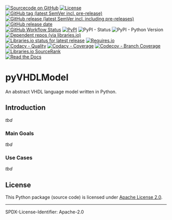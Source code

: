 [![Sourcecode on GitHub](https://img.shields.io/badge/vhdl-pyVHDLModel-323131.svg?logo=github&longCache=true)](https://github.com/vhdl/pyVHDLModel)
[![License](https://img.shields.io/badge/code%20license-Apache%20License%2C%202.0-lightgrey?logo=GitHub)](LICENSE.md)
[![GitHub tag (latest SemVer incl. pre-release)](https://img.shields.io/github/v/tag/vhdl/pyVHDLModel?logo=GitHub&include_prereleases)](https://github.com/vhdl/pyVHDLModel/tags)
[![GitHub release (latest SemVer incl. including pre-releases)](https://img.shields.io/github/v/release/vhdl/pyVHDLModel?logo=GitHub&include_prereleases)](https://github.com/vhdl/pyVHDLModel/releases/latest)
[![GitHub release date](https://img.shields.io/github/release-date/vhdl/pyVHDLModel?logo=GitHub&)](https://github.com/vhdl/pyVHDLModel/releases)  
[![GitHub Workflow Status](https://img.shields.io/github/workflow/status/vhdl/pyVHDLModel/Test,%20Coverage%20and%20Release?label=Workflow&logo=GitHub)](https://github.com/vhdl/pyVHDLModel/actions?query=workflow%3A%22Test%2C+Coverage+and+Release%22)
[![PyPI](https://img.shields.io/pypi/v/pyVHDLModel?logo=PyPI)](https://pypi.org/project/pyVHDLModel/)
![PyPI - Status](https://img.shields.io/pypi/status/pyVHDLModel?logo=PyPI)
![PyPI - Python Version](https://img.shields.io/pypi/pyversions/pyVHDLModel?logo=PyPI)
[![Dependent repos (via libraries.io)](https://img.shields.io/librariesio/dependent-repos/pypi/pyVHDLModel)](https://github.com/vhdl/pyVHDLModel/network/dependents)  
[![Libraries.io status for latest release](https://img.shields.io/librariesio/release/pypi/pyVHDLModel)](https://libraries.io/github/vhdl/pyVHDLModel)
[![Requires.io](https://img.shields.io/requires/github/vhdl/pyVHDLModel)](https://requires.io/github/vhdl/pyVHDLModel/requirements/?branch=master)  
[![Codacy - Quality](https://img.shields.io/codacy/grade/1155f244b6f54a3a95abdaa80d6771f8?logo=Codacy)](https://www.codacy.com/manual/vhdl/pyVHDLModel)
[![Codacy - Coverage](https://img.shields.io/codacy/coverage/1155f244b6f54a3a95abdaa80d6771f8?logo=Codacy)](https://www.codacy.com/manual/vhdl/pyVHDLModel)
[![Codecov - Branch Coverage](https://img.shields.io/codecov/c/github/vhdl/pyVHDLModel?logo=Codecov)](https://codecov.io/gh/vhdl/pyVHDLModel)
[![Libraries.io SourceRank](https://img.shields.io/librariesio/sourcerank/pypi/pyVHDLModel)](https://libraries.io/github/vhdl/pyVHDLModel/sourcerank)  
[![Read the Docs](https://img.shields.io/readthedocs/pyvhdlmodel)](https://pyVHDLModel.readthedocs.io/en/latest/)

# pyVHDLModel

An abstract VHDL language model written in Python.

## Introduction
*tbd*

### Main Goals
*tbd*

### Use Cases
*tbd*




## License

This Python package (source code) is licensed under [Apache License 2.0](LICENSE.md).

<!-- The accompanying documentation is licensed under Creative Commons - Attribution-4.0 (CC-BY 4.0). -->

-------------------------
SPDX-License-Identifier: Apache-2.0
